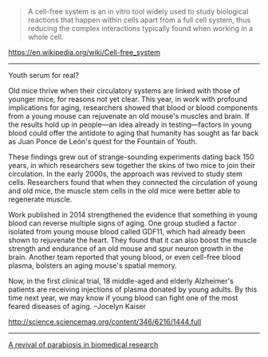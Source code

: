 >A cell-free system is an in vitro tool widely used to study biological reactions
that happen within cells apart from a full cell system, thus reducing the complex
interactions typically found when working in a whole cell.

https://en.wikipedia.org/wiki/Cell-free_system

-------------

Youth serum for real?

Old mice thrive when their circulatory systems are linked with those of younger mice, for reasons not yet clear.
This year, in work with profound implications for aging, researchers showed that blood or blood components from a young mouse can rejuvenate an old mouse's muscles and brain. If the results hold up in people—an idea already in testing—factors in young blood could offer the antidote to aging that humanity has sought as far back as Juan Ponce de León's quest for the Fountain of Youth.

These findings grew out of strange-sounding experiments dating back 150 years, in which researchers sew together the skins of two mice to join their circulation. In the early 2000s, the approach was revived to study stem cells. Researchers found that when they connected the circulation of young and old mice, the muscle stem cells in the old mice were better able to regenerate muscle.

Work published in 2014 strengthened the evidence that something in young blood can reverse multiple signs of aging. One group studied a factor isolated from young mouse blood called GDF11, which had already been shown to rejuvenate the heart. They found that it can also boost the muscle strength and endurance of an old mouse and spur neuron growth in the brain. Another team reported that young blood, or even cell-free blood plasma, bolsters an aging mouse's spatial memory.

Now, in the first clinical trial, 18 middle-aged and elderly Alzheimer's patients are receiving injections of plasma donated by young adults. By this time next year, we may know if young blood can fight one of the most feared diseases of aging. –Jocelyn Kaiser

http://science.sciencemag.org/content/346/6216/1444.full

----------
[A revival of parabiosis in biomedical research](https://smw.ch/article/doi/smw.2014.13914/)
